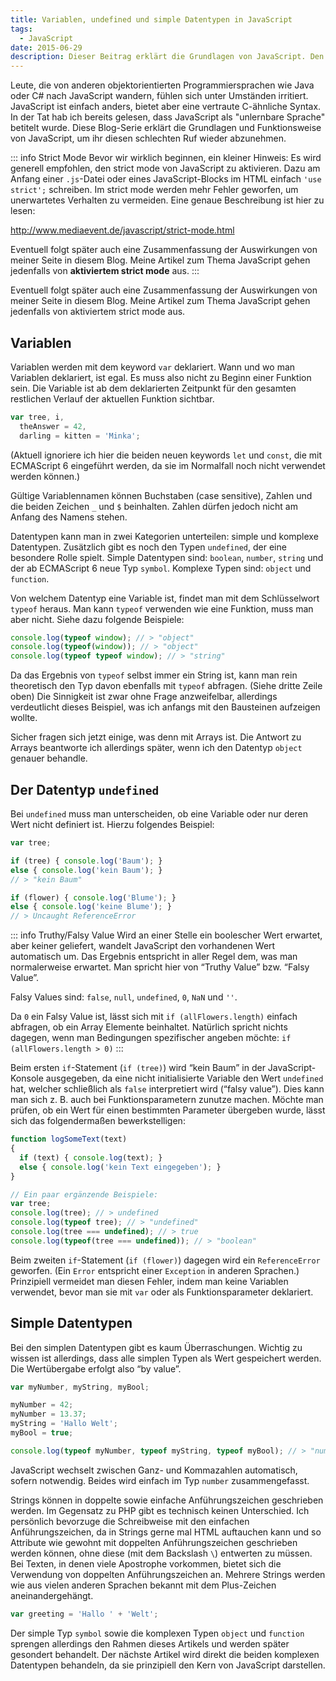 ```yaml
---
title: Variablen, undefined und simple Datentypen in JavaScript
tags:
  - JavaScript
date: 2015-06-29
description: Dieser Beitrag erklärt die Grundlagen von JavaScript. Den strict mode, Variablen sowie die simplen Datentypen number, boolean, string. Die Wertübergabe erfolgt "by value".
---
```


Leute, die von anderen objektorientierten Programmiersprachen wie Java oder C# nach JavaScript wandern, fühlen sich unter Umständen irritiert. JavaScript ist einfach anders, bietet aber eine vertraute C-ähnliche Syntax. In der Tat hab ich bereits gelesen, dass JavaScript als "unlernbare Sprache" betitelt wurde. Diese Blog-Serie erklärt die Grundlagen und Funktionsweise von JavaScript, um ihr diesen schlechten Ruf wieder abzunehmen.

::: info Strict Mode
Bevor wir wirklich beginnen, ein kleiner Hinweis: Es wird generell empfohlen, den strict mode von JavaScript zu aktivieren. Dazu am Anfang einer `.js`-Datei oder eines JavaScript-Blocks im HTML einfach `'use strict';` schreiben. Im strict mode werden mehr Fehler geworfen, um unerwartetes Verhalten zu vermeiden. Eine genaue Beschreibung ist hier zu lesen:

<http://www.mediaevent.de/javascript/strict-mode.html>

Eventuell folgt später auch eine Zusammenfassung der Auswirkungen von meiner Seite in diesem Blog. Meine Artikel zum Thema JavaScript gehen jedenfalls von **aktiviertem strict mode** aus.
:::

Eventuell folgt später auch eine Zusammenfassung der Auswirkungen von meiner Seite in diesem Blog. Meine Artikel zum Thema JavaScript gehen jedenfalls von aktiviertem strict mode aus.

## Variablen

Variablen werden mit dem keyword `var` deklariert. Wann und wo man Variablen deklariert, ist egal. Es muss also nicht zu Beginn einer Funktion sein. Die Variable ist ab dem deklarierten Zeitpunkt für den gesamten restlichen Verlauf der aktuellen Funktion sichtbar.

``` js
var tree, i,
  theAnswer = 42,
  darling = kitten = 'Minka';
```

(Aktuell ignoriere ich hier die beiden neuen keywords `let` und `const`, die mit ECMAScript 6 eingeführt werden, da sie im Normalfall noch nicht verwendet werden können.)

Gültige Variablennamen können Buchstaben (case sensitive), Zahlen und die beiden Zeichen `_` und `$` beinhalten. Zahlen dürfen jedoch nicht am Anfang des Namens stehen.

Datentypen kann man in zwei Kategorien unterteilen: simple und komplexe Datentypen. Zusätzlich gibt es noch den Typen `undefined`, der eine besondere Rolle spielt. Simple Datentypen sind: `boolean`, `number`, `string` und der ab ECMAScript 6 neue Typ `symbol`. Komplexe Typen sind: `object` und `function`.

Von welchem Datentyp eine Variable ist, findet man mit dem Schlüsselwort `typeof` heraus. Man kann `typeof` verwenden wie eine Funktion, muss man aber nicht. Siehe dazu folgende Beispiele:

``` js
console.log(typeof window); // > "object"
console.log(typeof(window)); // > "object"
console.log(typeof typeof window); // > "string"
```

Da das Ergebnis von `typeof` selbst immer ein String ist, kann man rein theoretisch den Typ davon ebenfalls mit `typeof` abfragen. (Siehe dritte Zeile oben) Die Sinnigkeit ist zwar ohne Frage anzweifelbar, allerdings verdeutlicht dieses Beispiel, was ich anfangs mit den Bausteinen aufzeigen wollte.

Sicher fragen sich jetzt einige, was denn mit Arrays ist. Die Antwort zu Arrays beantworte ich allerdings später, wenn ich den Datentyp `object` genauer behandle.

## Der Datentyp `undefined`

Bei `undefined` muss man unterscheiden, ob eine Variable oder nur deren Wert nicht definiert ist. Hierzu folgendes Beispiel:

``` js
var tree;

if (tree) { console.log('Baum'); }
else { console.log('kein Baum'); }
// > "kein Baum"

if (flower) { console.log('Blume'); }
else { console.log('keine Blume'); }
// > Uncaught ReferenceError
```

::: info Truthy/Falsy Value
Wird an einer Stelle ein boolescher Wert erwartet, aber keiner geliefert, wandelt JavaScript den vorhandenen Wert automatisch um. Das Ergebnis entspricht in aller Regel dem, was man normalerweise erwartet. Man spricht hier von “Truthy Value” bzw. “Falsy Value”.

Falsy Values sind: `false`, `null`, `undefined`, `0`, `NaN` und `''`.

Da `0` ein Falsy Value ist, lässt sich mit `if (allFlowers.length)` einfach abfragen, ob ein Array Elemente beinhaltet. Natürlich spricht nichts dagegen, wenn man Bedingungen spezifischer angeben möchte: `if (allFlowers.length > 0)`
:::

Beim ersten `if`-Statement (`if (tree)`) wird “kein Baum” in der JavaScript-Konsole ausgegeben, da eine nicht initialisierte Variable den Wert `undefined` hat, welcher schließlich als `false` interpretiert wird (“falsy value”). Dies kann man sich z. B. auch bei Funktionsparametern zunutze machen. Möchte man prüfen, ob ein Wert für einen bestimmten Parameter übergeben wurde, lässt sich das folgendermaßen bewerkstelligen:

``` js
function logSomeText(text)
{
  if (text) { console.log(text); }
  else { console.log('kein Text eingegeben'); }
}

// Ein paar ergänzende Beispiele:
var tree;
console.log(tree); // > undefined
console.log(typeof tree); // > "undefined"
console.log(tree === undefined); // > true
console.log(typeof(tree === undefined)); // > "boolean"
```

Beim zweiten `if`-Statement (`if (flower)`) dagegen wird ein `ReferenceError` geworfen. (Ein `Error` entspricht einer `Exception` in anderen Sprachen.) Prinzipiell vermeidet man diesen Fehler, indem man keine Variablen verwendet, bevor man sie mit `var` oder als Funktionsparameter deklariert.

## Simple Datentypen

Bei den simplen Datentypen gibt es kaum Überraschungen. Wichtig zu wissen ist allerdings, dass alle simplen Typen als Wert gespeichert werden. Die Wertübergabe erfolgt also “by value”.

``` js
var myNumber, myString, myBool;

myNumber = 42;
myNumber = 13.37;
myString = 'Hallo Welt';
myBool = true;

console.log(typeof myNumber, typeof myString, typeof myBool); // > "number string boolean"
```

JavaScript wechselt zwischen Ganz- und Kommazahlen automatisch, sofern notwendig. Beides wird einfach im Typ `number` zusammengefasst.

Strings können in doppelte sowie einfache Anführungszeichen geschrieben werden. Im Gegensatz zu PHP gibt es technisch keinen Unterschied. Ich persönlich bevorzuge die Schreibweise mit den einfachen Anführungszeichen, da in Strings gerne mal HTML auftauchen kann und so Attribute wie gewohnt mit doppelten Anführungszeichen geschrieben werden können, ohne diese (mit dem Backslash `\`) entwerten zu müssen. Bei Texten, in denen viele Apostrophe vorkommen, bietet sich die Verwendung von doppelten Anführungszeichen an. Mehrere Strings werden wie aus vielen anderen Sprachen bekannt mit dem Plus-Zeichen aneinandergehängt.

``` js
var greeting = 'Hallo ' + 'Welt';
```

Der simple Typ `symbol` sowie die komplexen Typen `object` und `function` sprengen allerdings den Rahmen dieses Artikels und werden später gesondert behandelt. Der nächste Artikel wird direkt die beiden komplexen Datentypen behandeln, da sie prinzipiell den Kern von JavaScript darstellen.
